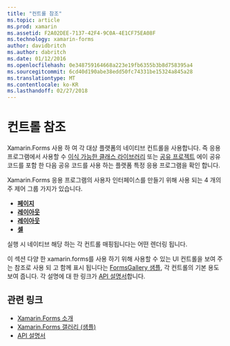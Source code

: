 ```yaml
---
title: "컨트롤 참조"
ms.topic: article
ms.prod: xamarin
ms.assetid: F2A02DEE-7137-42F4-9C0A-4E1CF75EA08F
ms.technology: xamarin-forms
author: davidbritch
ms.author: dabritch
ms.date: 01/12/2016
ms.openlocfilehash: 0e348759164668a223e19fb6355b3b8d758395a4
ms.sourcegitcommit: 6cd40d190abe38edd50fc74331be15324a845a28
ms.translationtype: MT
ms.contentlocale: ko-KR
ms.lasthandoff: 02/27/2018
---
```

# <a name="controls-reference"></a>컨트롤 참조

Xamarin.Forms 사용 하 여 각 대상 플랫폼의 네이티브 컨트롤을 사용합니다.
즉 응용 프로그램에서 사용할 수 [이식 가능한 클래스 라이브러리](~/cross-platform/app-fundamentals/pcl.md) 또는 [공유 프로젝트](~/cross-platform/app-fundamentals/shared-projects.md) 에이 공유 코드를 포함 한 다음 공유 코드를 사용 하는 플랫폼 특정 응용 프로그램을 확인 합니다.

Xamarin.Forms 응용 프로그램의 사용자 인터페이스를 만들기 위해 사용 되는 4 개의 주 제어 그룹 가지가 있습니다.

- [**페이지**](pages.md)
- [**레이아웃**](layouts.md)
- [**레이아웃**](views.md)
- [**셀**](cells.md)

실행 시 네이티브 해당 하는 각 컨트롤 매핑됩니다는 어떤 렌더링 됩니다.

이 섹션 다양 한 xamarin.forms를 사용 하기 위해 사용할 수 있는 UI 컨트롤을 보여 주는 참조로 사용 되 고 함께 표시 됩니다는 [FormsGallery 샘플](https://developer.xamarin.com/samples/FormsGallery/), 각 컨트롤의 기본 용도 보여 줍니다.
각 설명에 대 한 링크가 [API 설명서](https://developer.xamarin.com/api/namespace/Xamarin.Forms/)합니다.



## <a name="related-links"></a>관련 링크

- [Xamarin.Forms 소개](~/xamarin-forms/get-started/introduction-to-xamarin-forms.md)
- [Xamarin.Forms 갤러리 (샘플)](https://developer.xamarin.com/samples/FormsGallery/)
- [API 설명서](https://developer.xamarin.com/api/namespace/Xamarin.Forms/)
